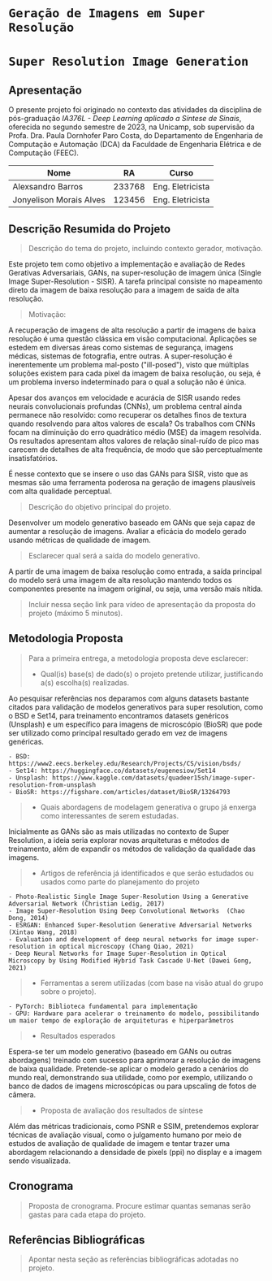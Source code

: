 # `Geração de Imagens em Super Resolução`
# `Super Resolution Image Generation`

## Apresentação

O presente projeto foi originado no contexto das atividades da disciplina de pós-graduação *IA376L - Deep Learning aplicado a Síntese de Sinais*, 
oferecida no segundo semestre de 2023, na Unicamp, sob supervisão da Profa. Dra. Paula Dornhofer Paro Costa, do Departamento de Engenharia de Computação e Automação (DCA) da Faculdade de Engenharia Elétrica e de Computação (FEEC).

 |Nome  | RA | Curso|
 |--|--|--|
 | Alexsandro Barros | 233768  | Eng. Eletricista|
 | Jonyelison Morais Alves | 123456  | Eng. Eletricista|

## Descrição Resumida do Projeto
> Descrição do tema do projeto, incluindo contexto gerador, motivação.

Este projeto tem como objetivo a implementação e avaliação de Redes Gerativas Adversariais, GANs, na
super-resolução de imagem única (Single Image Super-Resolution - SISR). A tarefa principal consiste
no mapeamento direto da imagem de baixa resolução para a imagem de saída de alta resolução.

> Motivação: 

A recuperação de imagens de alta resolução a partir de imagens de baixa resolução é uma questão
clássica em visão computacional. Aplicações se estedem em diversas áreas como sistemas de
segurança, imagens médicas, sistemas de fotografia, entre outras. A super-resolução é inerentemente um
problema mal-posto ("ill-posed"), visto que múltiplas soluções existem para cada pixel da imagem de baixa
resolução, ou seja, é um problema inverso indeterminado para o qual a solução não é única.  

Apesar dos avanços em velocidade e acurácia de SISR usando redes neurais convolucionais profundas (CNNs), um
problema central ainda permanece não resolvido: como recuperar os detalhes finos de textura quando resolvendo
para altos valores de escala? Os trabalhos com CNNs focam na diminuição do erro quadrático médio (MSE) da imagem
resolvida. Os resultados apresentam altos valores de relação sinal-ruído de pico mas carecem 
de detalhes de alta frequência, de modo que são perceptualmente insatisfatórios.

É nesse contexto que se insere o uso das GANs para SISR, visto que as mesmas são uma ferramenta
poderosa na geração de imagens plausíveis com alta qualidade perceptual.

> Descrição do objetivo principal do projeto.

Desenvolver um modelo generativo baseado em GANs que seja capaz de aumentar a resolução de imagens.
Avaliar a eficácia do modelo gerado usando métricas de qualidade de imagem.

> Esclarecer qual será a saída do modelo generativo.

A partir de uma imagem de baixa resolução como entrada, a saída principal do modelo será uma imagem de alta resolução mantendo todos os componentes presente na imagem original, ou seja, uma versão mais nítida.

> Incluir nessa seção link para vídeo de apresentação da proposta do projeto (máximo 5 minutos).

## Metodologia Proposta
> Para a primeira entrega, a metodologia proposta deve esclarecer:
> * Qual(is) base(s) de dado(s) o projeto pretende utilizar, justificando a(s) escolha(s) realizadas.

Ao pesquisar referências nos deparamos com alguns datasets bastante citados para validação de modelos generativos para super resolution, como o BSD e Set14, para treinamento encontramos datasets genéricos (Unsplash) e um específico para imagens de microscópio (BioSR) que pode ser utilizado como principal resultado gerado em vez de imagens genéricas.

    - BSD: https://www2.eecs.berkeley.edu/Research/Projects/CS/vision/bsds/
    - Set14: https://huggingface.co/datasets/eugenesiow/Set14
    - Unsplash: https://www.kaggle.com/datasets/quadeer15sh/image-super-resolution-from-unsplash
    - BioSR: https://figshare.com/articles/dataset/BioSR/13264793

> * Quais abordagens de modelagem generativa o grupo já enxerga como interessantes de serem estudadas.

Inicialmente as GANs são as mais utilizadas no contexto de Super Resolution, a ideia seria explorar novas arquiteturas e métodos de treinamento, além de expandir os métodos de validação da qualidade das imagens.

> * Artigos de referência já identificados e que serão estudados ou usados como parte do planejamento do projeto

    - Photo-Realistic Single Image Super-Resolution Using a Generative Adversarial Network (Christian Ledig, 2017)
    - Image Super-Resolution Using Deep Convolutional Networks  (Chao Dong, 2014)
    - ESRGAN: Enhanced Super-Resolution Generative Adversarial Networks (Xintao Wang, 2018)
    - Evaluation and development of deep neural networks for image super-resolution in optical microscopy (Chang Qiao, 2021)
    - Deep Neural Networks for Image Super-Resolution in Optical Microscopy by Using Modified Hybrid Task Cascade U-Net (Dawei Gong, 2021)

> * Ferramentas a serem utilizadas (com base na visão atual do grupo sobre o projeto).

    - PyTorch: Biblioteca fundamental para implementação
    - GPU: Hardware para acelerar o treinamento do modelo, possibilitando um maior tempo de exploração de arquiteturas e hiperparâmetros

> * Resultados esperados

Espera-se ter um modelo generativo (baseado em GANs ou outras abordagens) treinado com sucesso para aprimorar a resolução de imagens de baixa qualidade. Pretende-se aplicar o modelo gerado a cenários do mundo real, demonstrando sua utilidade, como por exemplo, utilizando o banco de dados de imagens microscópicas ou para upscaling de fotos de câmera.

> * Proposta de avaliação dos resultados de síntese

Além das métricas tradicionais, como PSNR e SSIM, pretendemos explorar técnicas de avaliação visual, como o julgamento humano por meio de estudos de avaliação de qualidade de imagem e tentar trazer uma abordagem relacionando a densidade de pixels (ppi) no display e a imagem sendo visualizada.

## Cronograma
> Proposta de cronograma. Procure estimar quantas semanas serão gastas para cada etapa do projeto.

## Referências Bibliográficas
> Apontar nesta seção as referências bibliográficas adotadas no projeto.

